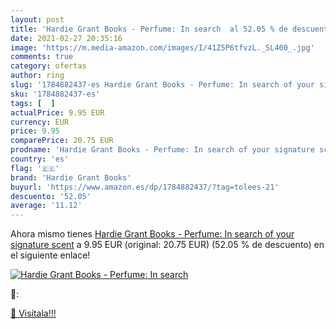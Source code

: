 ```yaml
---
layout: post
title: 'Hardie Grant Books - Perfume: In search  al 52.05 % de descuento'
date: 2021-02-27 20:35:16
image: 'https://m.media-amazon.com/images/I/41Z5P6tfvzL._SL400_.jpg'
comments: true
category: ofertas
author: ring
slug: '1784882437-es Hardie Grant Books - Perfume: In search of your signature...'
sku: '1784882437-es'
tags: [  ]
actualPrice: 9.95 EUR
currency: EUR
price: 9.95
comparePrice: 20.75 EUR
prodname: 'Hardie Grant Books - Perfume: In search of your signature scent'
country: 'es'
flag: '🇪🇸'
brand: 'Hardie Grant Books'
buyurl: 'https://www.amazon.es/dp/1784882437/?tag=tolees-21'
descuento: '52.05'
average: '11.12'
---
```


Ahora mismo tienes [Hardie Grant Books - Perfume: In search of your signature scent](https://www.amazon.es/dp/1784882437/?tag=tolees-21) a 9.95 EUR (original: 20.75 EUR) (52.05 %  de descuento) en el siguiente enlace!

[![Hardie Grant Books - Perfume: In search ](https://m.media-amazon.com/images/I/41Z5P6tfvzL._SL400_.jpg)](https://www.amazon.es/dp/1784882437/?tag=tolees-21)

🔎:


[🛒 Visítala!!!](https://www.amazon.es/dp/1784882437/?tag=tolees-21)
